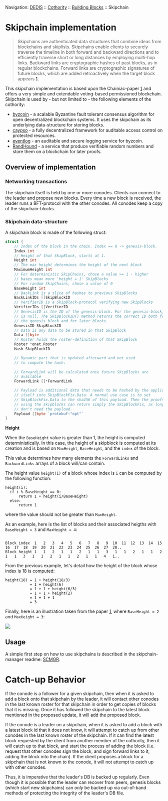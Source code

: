 Navigation: [DEDIS](https://github.com/dedis/doc/tree/master/README.md) ::
[Cothority](../README.md) ::
[Building Blocks](../doc/BuildingBlocks.md) ::
Skipchain

# Skipchain implementation

> Skipchains are authenticated data structures that combine ideas from 
> blockchains and skiplists. Skipchains enable clients
> to securely traverse the timeline in both forward and backward directions 
> and to efficiently traverse short or long distances by employing 
> multi-hop links. Backward links are cryptographic hashes of past blocks, 
> as in regular blockchains. Forward links are cryptographic signatures of 
> future blocks, which are added retroactively when the target block appears 
> [1](https://www.usenix.org/system/files/conference/usenixsecurity17/sec17-nikitin.pdf).

This skipchain implementation is based upon the Chainiac-paper
[1](https://www.usenix.org/system/files/conference/usenixsecurity17/sec17-nikitin.pdf)
and offers a very simple and extendable voting-based permissioned blockchain.
Skipchain is used by - but not limited to - the following elements of the cothority:

- [byzcoin](../byzcoin) - a scalable Byzantine fault tolerant consensus
algorithm for open decentralized blockchain systems. It uses the skipchain as its
underlying data-structure for storing blocks.
- [caypso](../calypso) - a fully decentralized framework for auditable access control
on protected resources.
- [eventlog](../eventlog) - an auditable and secure logging service for byzcoin.
- [RandHound](https://github.com/dedis/paper_17_randomness) - a service that produce 
verifiable random numbers and store them on a blockchain for later proofs.

## Overview of implementation

### Networking transactions

The skipchain itself is held by one or more conodes. Clients can connect to the
leader and propose new blocks. Every time a new block is received, the leader
runs a BFT-protocol with the other conodes. All conodes keep a copy of the
skipchain-blocks.

### Skipchain data-structure

A skipchain block is made of the following struct:

```go
struct {
	// Index of the block in the chain. Index == 0 -> genesis-block.
	Index int
	// Height of that SkipBlock, starts at 1.
	Height int
	// The max height determines the height of the next block
	MaximumHeight int
	// For deterministic SkipChains, chose a value >= 1 - higher
	// bases mean more 'height = 1' SkipBlocks
	// For random SkipChains, chose a value of 0
	BaseHeight int
	// BackLink is a slice of hashes to previous SkipBlocks
	BackLinkIDs []SkipBlockID
	// VerifierID is a SkipBlock-protocol verifying new SkipBlocks
	VerifierIDs []VerifierID
	// GenesisID is the ID of the genesis-block. For the genesis-block, this
	// is null. The SkipBlockID() method returns the correct ID both for
	// the genesis block and for later blocks.
	GenesisID SkipBlockID
	// Data is any data to be stored in that SkipBlock
	Data []byte
	// Roster holds the roster-definition of that SkipBlock
	Roster *onet.Roster
	Hash SkipBlockID

	// Dynamic part that is updated afterward and not used
	// to compute the hash:
  
	// ForwardLink will be calculated once future SkipBlocks are
	// available
	ForwardLink []*ForwardLink

	// Payload is additional data that needs to be hashed by the application
	// itself into SkipBlockFix.Data. A normal use case is to set
	// SkipBlockFix.Data to the sha256 of this payload. Then the proofs
	// using the skipblocks can return simply the SkipBlockFix, as long as they
	// don't need the payload.
	Payload []byte `protobuf:"opt"`
}
```

**Height**

When the `BaseHeight` value is greater than 1, the height is computed deterministically.
In this case, the height of a skipblock is computed at its creation and is based on `MaxHeight`, 
`BaseHeight`, and the `index` of the block.

This value determines how many elements the `ForwardLinks` and `BackwardLinks` arrays
of a block will/can contain.

The height value `height(i)` of a block whose index is `i` can be computed by the following function:

```
height(i):
  if i % BaseHeight == 0:
      return 1 + height(i/BaseHeight)
  else:
      return 1
```

where the value should not be greater than `MaxHeight`.


As an example, here is the list of blocks and their associated heigths with
`BaseHeight = 3` and `MaxHeight = 4`: 

```

Block index  1   2   3   4   5   6   7   8   9  10  11  12  13  14  15  16  17  18  19  20  21  22  23  24  25  26  27  28..
Block height 1   1   2   1   1   2   1   1   3   1   1   2   1   1   2   1   1   3   1   1   2   1   1   2   1   1   4   1..    

```

From the previous example, let's detail how the height of the block whose index is 18 is computed:

```
height(18) = 1 + height(18/3)
           = 1 + height(6)
           = 1 + 1 + height(6/3)
           = 1 + 1 + height(2)
           = 1 + 1 + 1
           = 3
```

Finally, here is an illustration taken from the paper [1](https://www.usenix.org/system/files/conference/usenixsecurity17/sec17-nikitin.pdf), where `BaseHeight = 2` and `MaxHeight = 3`:

![](skipchain_example.png)

## Usage

A simple first step on how to use skipchains is described in the
skipchain-manager readme: [SCMGR](../scmgr/README.md).

# Catch-up Behavior

If the conode is a follower for a given skipchain, then when it is asked to add
a block onto that skipchain by the leader, it will contact other conodes in the
last known roster for that skipchain in order to get copies of blocks that it is
missing. Once it has followed the skipchain to the latest block mentioned in the
proposed update, it will add the proposed block.

If the conode is a leader on a skipchain, when it is asked to add a block with a
latest block id that it does not know, it will attempt to catch up from other
conodes in the last known roster of the skipchain. If it can find the latest
block requested by the client from another member of the cothority, then it will
catch up to that block, and start the process of adding the block (i.e. request
that other conodes sign the block, and sign forward links to it, adding the
block into the chain). If the client proposes a block for a skipchain that is
not known to the conode, it will not attempt to catch up with other conodes.

Thus, it is imperative that the leader's DB is backed up regularly. Even though
it is possible that the leader can recover from peers, genesis blocks (which
start new skipchains) can *only* be backed up via out-of-band methods of
protecting the integrity of the leader's DB file.
